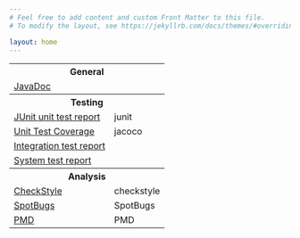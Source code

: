 ```yaml
---
# Feel free to add content and custom Front Matter to this file.
# To modify the layout, see https://jekyllrb.com/docs/themes/#overriding-theme-defaults

layout: home
---
```


<!-- HTML source retrieved from an example at
https://www.cs.odu.edu/~zeil/gitlab/reportAccumulator/reports/ -->
<link rel="stylesheet" type="text/css" href="assets/projectReports.css"/>
<script src="https://ajax.googleapis.com/ajax/libs/jquery/1.12.0/jquery.min.js" type="text/javascript"></script>
<script src="https://code.highcharts.com/highcharts.js"></script>
<script src="https://code.highcharts.com/modules/data.js"></script>
<script src="assets/projectReports.js"></script>

<table>
    <tr>
    <th colspan="2">General</th>
    </tr>
    <tr>
    <td>
        <a href="docs/javadoc/">JavaDoc</a>
    </td>
    </tr>
    <!-- <td>
        <a href="project/dependencies/root.html">Project
        Dependencies</a>
    </td> -->
    <tr>
    <th colspan="2">Testing</th>
    </tr>
    <tr>
    <td>
        <a href="reports/tests/test/">JUnit unit test report</a>
    </td>
    <td>
        <!-- For each graph to be displayed, 
            create a named div element. -->
        <div id="junitGraph" class="graph">junit</div>
    </td>
    </tr>
    <tr>
    <td>
        <a href="reports/jacoco/test/html/index.html">Unit Test
        Coverage</a>
    </td>
    <td>
        <div id="jacocoGraph" class="graph">jacoco</div>
    </td>
    </tr>
    <tr>
        <td>
            <a href="reports/tests/iTest/index.html">Integration test report</a>
        </td>
        <td></td>
    </tr>
    <tr>
        <td>
            <a href="reports/tests/sTest/index.html">System test report</a>
        </td>
        <td></td>
    </tr>
    <tr>
    <th colspan="2">Analysis</th>
    </tr>
    <tr>
    <td>
        <a href="reports/checkstyle/main.html">CheckStyle</a>
    </td>
    <td>
        <div id="checkstyleGraph" class="graph">checkstyle</div>
    </td>
    </tr>
    <tr>
    <td>
        <a href="reports/spotbugs/main.html">SpotBugs</a>
    </td>
    <td>
        <div id="spotbugsGraph" class="graph">SpotBugs</div>
    </td>
    </tr>
    <tr>
    <td>
        <a href="reports/pmd/main.html">PMD</a>
    </td>
    <td>			  
        <div id="pmdGraph" class="graph">PMD</div>
    </td>
    </tr>
</table>
    

<!-- For each graph to be displayed, call register1 or 
        register2 (depending on the number of data series
        being plotted.  -->
<script type="text/javascript">
    register2("junitGraph", "reports/tests.csv", "JUnit Tests", "Test Cases");
    register2("jacocoGraph", "reports/jacoco.csv", "Test Coverage", "# Branches");
    register1("pmdGraph", "reports/pmd.csv", "PMD", "Warnings");
    register1("checkstyleGraph", "reports/checkstyle.csv", "Checkstyle", "Warnings");
    // register2("findbugsGraph", "reports/findbugs.csv", "FindBugs", "Warnings");
    register2("spotbugsGraph", "reports/spotbugs.csv", "SpotBugs", "Warnings");
</script>
